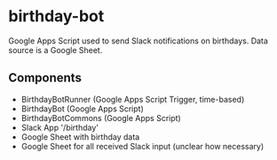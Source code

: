 # birthday-bot

Google Apps Script used to send Slack notifications on birthdays. Data source is a Google Sheet.

## Components
- BirthdayBotRunner (Google Apps Script Trigger, time-based)
- BirthdayBot (Google Apps Script)
- BirthdayBotCommons (Google Apps Script)
- Slack App '/birthday'
- Google Sheet with birthday data
- Google Sheet for all received Slack input (unclear how necessary)
